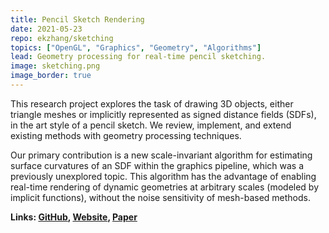 ```yaml
---
title: Pencil Sketch Rendering
date: 2021-05-23
repo: ekzhang/sketching
topics: ["OpenGL", "Graphics", "Geometry", "Algorithms"]
lead: Geometry processing for real-time pencil sketching.
image: sketching.png
image_border: true
---
```


This research project explores the task of drawing 3D objects, either triangle
meshes or implicitly represented as signed distance fields (SDFs), in the art
style of a pencil sketch. We review, implement, and extend existing methods with
geometry processing techniques.

Our primary contribution is a new scale-invariant algorithm for estimating
surface curvatures of an SDF within the graphics pipeline, which was a
previously unexplored topic. This algorithm has the advantage of enabling
real-time rendering of dynamic geometries at arbitrary scales (modeled by
implicit functions), without the noise sensitivity of mesh-based methods.

**Links: [GitHub](https://github.com/ekzhang/sketching),
[Website](https://pencil-sketching.vercel.app/),
[Paper](https://pencil-sketching.vercel.app/Pencil-Sketching.pdf)**
